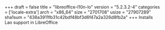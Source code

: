+++
draft = false
title = "libreoffice-l10n-lo"
version = "5.2.3.2-4"
categories = ['locale-extra']
arch = "x86_64"
size = "2701708"
usize = "27907289"
sha1sum = "438a3911fb31c42bdf48bf3d6f47a2a326d8fb2a"
+++
Installs Lao support in LibreOffice
